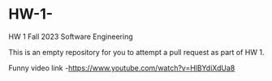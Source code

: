 # HW-1-

HW 1 Fall 2023 Software Engineering 

This is an empty repository for you to attempt a pull request as part of HW 1.

Funny video link -https://www.youtube.com/watch?v=HlBYdiXdUa8


